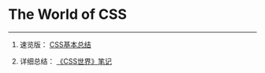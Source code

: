 # The World of CSS
----

1. 速览版：
[CSS基本总结](https://github.com/baolk/The-world-of-CSS/master/CSS基本总结.md)


2. 详细总结：
[《CSS世界》笔记](https://github.com/baolk/The-world-of-CSS/master/《CSS世界》笔记.md)
